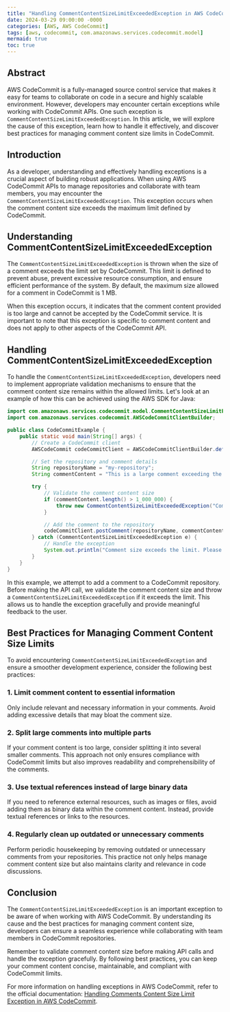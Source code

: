 ```yaml
---
title: "Handling CommentContentSizeLimitExceededException in AWS CodeCommit"
date: 2024-03-29 09:00:00 -0000
categories: [AWS, AWS CodeCommit]
tags: [aws, codecommit, com.amazonaws.services.codecommit.model]
mermaid: true
toc: true
---
```



## Abstract

AWS CodeCommit is a fully-managed source control service that makes it easy for teams to collaborate on code in a secure and highly scalable environment. However, developers may encounter certain exceptions while working with CodeCommit APIs. One such exception is `CommentContentSizeLimitExceededException`. In this article, we will explore the cause of this exception, learn how to handle it effectively, and discover best practices for managing comment content size limits in CodeCommit.

## Introduction

As a developer, understanding and effectively handling exceptions is a crucial aspect of building robust applications. When using AWS CodeCommit APIs to manage repositories and collaborate with team members, you may encounter the `CommentContentSizeLimitExceededException`. This exception occurs when the comment content size exceeds the maximum limit defined by CodeCommit.

## Understanding CommentContentSizeLimitExceededException

The `CommentContentSizeLimitExceededException` is thrown when the size of a comment exceeds the limit set by CodeCommit. This limit is defined to prevent abuse, prevent excessive resource consumption, and ensure efficient performance of the system. By default, the maximum size allowed for a comment in CodeCommit is 1 MB.

When this exception occurs, it indicates that the comment content provided is too large and cannot be accepted by the CodeCommit service. It is important to note that this exception is specific to comment content and does not apply to other aspects of the CodeCommit API.

## Handling CommentContentSizeLimitExceededException

To handle the `CommentContentSizeLimitExceededException`, developers need to implement appropriate validation mechanisms to ensure that the comment content size remains within the allowed limits. Let's look at an example of how this can be achieved using the AWS SDK for Java:

```java
import com.amazonaws.services.codecommit.model.CommentContentSizeLimitExceededException;
import com.amazonaws.services.codecommit.AWSCodeCommitClientBuilder;

public class CodeCommitExample {
    public static void main(String[] args) {
        // Create a CodeCommit client
        AWSCodeCommit codeCommitClient = AWSCodeCommitClientBuilder.defaultClient();

        // Set the repository and comment details
        String repositoryName = "my-repository";
        String commentContent = "This is a large comment exceeding the CodeCommit limit.";

        try {
            // Validate the comment content size
            if (commentContent.length() > 1_000_000) {
                throw new CommentContentSizeLimitExceededException("Comment size exceeds the limit.");
            }

            // Add the comment to the repository
            codeCommitClient.postComment(repositoryName, commentContent);
        } catch (CommentContentSizeLimitExceededException e) {
            // Handle the exception
            System.out.println("Comment size exceeds the limit. Please reduce the comment size and try again.");
        }
    }
}
```

In this example, we attempt to add a comment to a CodeCommit repository. Before making the API call, we validate the comment content size and throw a `CommentContentSizeLimitExceededException` if it exceeds the limit. This allows us to handle the exception gracefully and provide meaningful feedback to the user.

## Best Practices for Managing Comment Content Size Limits

To avoid encountering `CommentContentSizeLimitExceededException` and ensure a smoother development experience, consider the following best practices:

### 1. Limit comment content to essential information
Only include relevant and necessary information in your comments. Avoid adding excessive details that may bloat the comment size.

### 2. Split large comments into multiple parts
If your comment content is too large, consider splitting it into several smaller comments. This approach not only ensures compliance with CodeCommit limits but also improves readability and comprehensibility of the comments.

### 3. Use textual references instead of large binary data
If you need to reference external resources, such as images or files, avoid adding them as binary data within the comment content. Instead, provide textual references or links to the resources.

### 4. Regularly clean up outdated or unnecessary comments
Perform periodic housekeeping by removing outdated or unnecessary comments from your repositories. This practice not only helps manage comment content size but also maintains clarity and relevance in code discussions.

## Conclusion

The `CommentContentSizeLimitExceededException` is an important exception to be aware of when working with AWS CodeCommit. By understanding its cause and the best practices for managing comment content size, developers can ensure a seamless experience while collaborating with team members in CodeCommit repositories.

Remember to validate comment content size before making API calls and handle the exception gracefully. By following best practices, you can keep your comment content concise, maintainable, and compliant with CodeCommit limits.

For more information on handling exceptions in AWS CodeCommit, refer to the official documentation: [Handling Comments Content Size Limit Exception in AWS CodeCommit][1].

[1]: https://docs.aws.amazon.com/codecommit/latest/userguide/error-reference-exceptions.html#comment_content_size_limit

